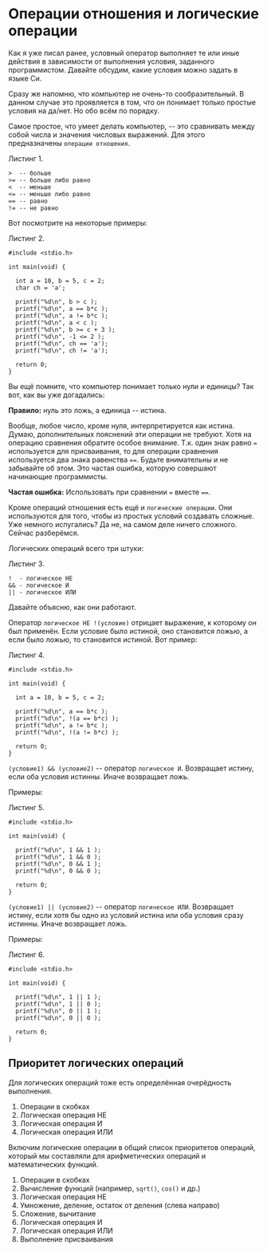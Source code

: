 # Операции отношения и логические операции

Как я уже писал ранее, условный оператор выполняет те или иные действия в зависимости от выполнения условия, заданного программистом. Давайте обсудим, какие условия можно задать в языке Си.

Сразу же напомню, что компьютер не очень-то сообразительный. В данном случае это проявляется в том, что он понимает только простые условия на да/нет. Но обо всём по порядку.

Самое простое, что умеет делать компьютер, -- это сравнивать между собой числа и значения числовых выражений. Для этого предназначены `операции отношения`.

Листинг 1.

```
>  -- больше
>= -- больше либо равно
<  -- меньше
<= -- меньше либо равно
== -- равно
!= -- не равно
```

Вот посмотрите на некоторые примеры:

Листинг 2.

```
#include <stdio.h>

int main(void) {

  int a = 10, b = 5, c = 2;
  char ch = 'a';

  printf("%d\n", b > c );
  printf("%d\n", a == b*c );
  printf("%d\n", a != b*c );
  printf("%d\n", a < c );
  printf("%d\n", b >= c + 3 );
  printf("%d\n", -1 <= 2 );
  printf("%d\n", ch == 'a');
  printf("%d\n", ch != 'a');

  return 0;
}
```

Вы ещё помните, что компьютер понимает только нули и единицы? Так вот, как вы уже догадались:

**Правило:** нуль это ложь, а единица -- истина.

Вообще, любое число, кроме нуля, интерпретируется как истина. Думаю, дополнительных пояснений эти операции не требуют. Хотя на операцию сравнения обратите особое внимание. Т.к. один знак равно `=` используется для присваивания, то для операции сравнения используется два знака равенства `==`. Будьте внимательны и не забывайте об этом. Это частая ошибка, которую совершают начинающие программисты.

**Частая ошибка:** Использовать при сравнении `=` вместе `==`.

Кроме операций отношения есть ещё и `логические операции`. Они используются для того, чтобы из простых условий создавать сложные. Уже немного испугались? Да не, на самом деле ничего сложного. Сейчас разберёмся.

Логических операций всего три штуки:

Листинг 3.
```
!  - логическое НЕ
&& - логическое И
|| - логическое ИЛИ
```
Давайте объясню, как они работают.

Оператор `логическое НЕ !(условие)` отрицает выражение, к которому он был применён. Если условие было истиной, оно становится ложью, а если было ложью, то становится истиной. Вот пример:

Листинг 4.

```
#include <stdio.h>

int main(void) {

  int a = 10, b = 5, c = 2;

  printf("%d\n", a == b*c );
  printf("%d\n", !(a == b*c) );
  printf("%d\n", a != b*c );
  printf("%d\n", !(a != b*c) );

  return 0;
}
```

`(условие1) && (условие2)` -- оператор `логическое И`. Возвращает истину, если оба условия истинны. Иначе возвращает ложь.

Примеры:

Листинг 5.

```
#include <stdio.h>

int main(void) {

  printf("%d\n", 1 && 1 );
  printf("%d\n", 1 && 0 );
  printf("%d\n", 0 && 1 );
  printf("%d\n", 0 && 0 );

  return 0;
}
```

`(условие1) || (условие2)` -- оператор `логическое ИЛИ`. Возвращает истину, если хотя бы одно из условий истина или оба условия сразу истинны. Иначе возвращает ложь.

Примеры:

Листинг 6.

```
#include <stdio.h>

int main(void) {

  printf("%d\n", 1 || 1 );
  printf("%d\n", 1 || 0 );
  printf("%d\n", 0 || 1 );
  printf("%d\n", 0 || 0 );

  return 0;
}
```

## Приоритет логических операций
Для логических операций тоже есть определённая очерёдность выполнения.

1. Операции в скобках
2. Логическая операция НЕ
3. Логическая операция И
4. Логическая операция ИЛИ

Включим логические операции в общий список приоритетов операций, который мы составляли для арифметических операций и математических функций.

1. Операции в скобках
2. Вычисление функций (например, `sqrt()`, `cos()` и др.)
3. Логическая операция НЕ
4. Умножение, деление, остаток от деления (слева направо)
5. Сложение, вычитание
6. Логическая операция И
7. Логическая операция ИЛИ
8. Выполнение присваивания
